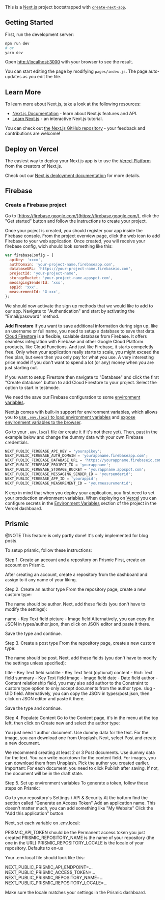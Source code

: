 This is a [Next.js](https://nextjs.org/) project bootstrapped with [`create-next-app`](https://github.com/vercel/next.js/tree/canary/packages/create-next-app).

## Getting Started

First, run the development server:

```bash
npm run dev
# or
yarn dev
```

Open [http://localhost:3000](http://localhost:3000) with your browser to see the result.

You can start editing the page by modifying `pages/index.js`. The page auto-updates as you edit the file.

## Learn More

To learn more about Next.js, take a look at the following resources:

- [Next.js Documentation](https://nextjs.org/docs) - learn about Next.js features and API.
- [Learn Next.js](https://nextjs.org/learn) - an interactive Next.js tutorial.

You can check out [the Next.js GitHub repository](https://github.com/vercel/next.js/) - your feedback and contributions are welcome!

## Deploy on Vercel

The easiest way to deploy your Next.js app is to use the [Vercel Platform](https://vercel.com/import?utm_medium=default-template&filter=next.js&utm_source=create-next-app&utm_campaign=create-next-app-readme) from the creators of Next.js.

Check out our [Next.js deployment documentation](https://nextjs.org/docs/deployment) for more details.

## Firebase

### Create a Firebase project

Go to [https://firebase.google.com/](https://firebase.google.com/), click the "Get started" button and follow the instructions to create your project.

Once your poject is created, you should register your app inside the Firebase console. From the project overview page, click the web icon to add Firebase to your web application. Once created, you will receive your firebase config, wich should look something like this:

```jsx
var firebaseConfig = {
  apiKey: 'xxxx',
  authDomain: 'your-project-name.firebaseapp.com',
  databaseURL: 'https://your-project-name.firebaseio.com',
  projectId: 'your-project-name',
  storageBucket: 'your-project-name.appspot.com',
  messagingSenderId: 'xxx',
  appId: 'xxx',
  measurementId: 'G-xxx',
};
```

We should now activate the sign up methods that we would like to add to our app. Navigate to "Authentication" and start by activating the "Email/password" method.

**Add Firestore**
If you want to save additional information during sign up, like an username or full name, you need to setup a database to save that data. [Cloud Firestore](https://firebase.google.com/docs/firestore) is a flexible, scalable database from Firebase. It offers seamless integration with Firebase and other Google Cloud Platform products, like Cloud Functions. And just like Firebase, it starts compeletly free. Only when your application really starts to scale, you might exceed the free plan, but even then you only pay for what you use. A very interesting price model if you don't want to spend a lot (or any) money when you are just starting out.

If you want to setup Firestore then navigate to "Database" and click the first "Create database" button to add Cloud Firestore to your project. Select the option to start in testmode.

We need the save our Firebase configuration to some [environment variables](https://nextjs.org/docs/basic-features/environment-variables).

Next.js comes with built-in support for environment variables, which allows you to [use `.env.local` to load environment variables](https://nextjs.org/docs/basic-features/environment-variables#loading-environment-variables) and [expose environment variables to the browser](https://nextjs.org/docs/basic-features/environment-variables#exposing-environment-variables-to-the-browser).

Go to your `.env.local` file (or create it if it's not there yet). Then, past in the example below and change the dummy data with your own Firebase credentials.

```jsx
NEXT_PUBLIC_FIREBASE_API_KEY = 'yourapikey';
NEXT_PUBLIC_FIREBASE_AUTH_DOMAIN = 'yourappname.firebaseapp.com';
NEXT_PUBLIC_FIREBASE_DATABASE_URL = 'https://yourappname.firebaseio.com';
NEXT_PUBLIC_FIREBASE_PROJECT_ID = 'yourappname';
NEXT_PUBLIC_FIREBASE_STORAGE_BUCKET = 'yourappname.appspot.com';
NEXT_PUBLIC_FIREBASE_MESSAGING_SENDER_ID = 'yoursenderid';
NEXT_PUBLIC_FIREBASE_APP_ID = 'yourappid';
NEXT_PUBLIC_FIREBASE_MEASUREMENT_ID = 'yourmeasurementid';
```

K
eep in mind that when you deploy your application, you first need to set your production environment variables. When deploying on [Vercel](https://vercel.com) you can configure secrets in the [Environment Variables](https://vercel.com/docs/v2/build-step#environment-variables) section of the project in the Vercel dashboard.

## Prismic

@NOTE This feature is only partly done! It's only implemented for blog posts.

To setup prismic, follow these instructions:

Step 1. Create an account and a repository on Prismic
First, create an account on Prismic.

After creating an account, create a repository from the dashboard and assign to it any name of your liking.

Step 2. Create an author type
From the repository page, create a new custom type:

The name should be author.
Next, add these fields (you don't have to modify the settings):

name - Key Text field
picture - Image field
Alternatively, you can copy the JSON in types/author.json, then click on JSON editor and paste it there.

Save the type and continue.

Step 3. Create a post type
From the repository page, create a new custom type:

The name should be post.
Next, add these fields (you don't have to modify the settings unless specified):

title - Key Text field
subtitle - Key Text field (optional)
content - Rich Text field
summary - Key Text field
image - Image field
date - Date field
author - Content relationship field, you may also add author to the Constraint to custom type option to only accept documents from the author type.
slug - UID field.
Alternatively, you can copy the JSON in types/post.json, then click on JSON editor and paste it there.

Save the type and continue.

Step 4. Populate Content
Go to the Content page, it's in the menu at the top left, then click on Create new and select the author type:

You just need 1 author document.
Use dummy data for the text.
For the image, you can download one from Unsplash.
Next, select Post and create a new document.

We recommend creating at least 2 or 3 Post documents.
Use dummy data for the text.
You can write markdown for the content field.
For images, you can download them from Unsplash.
Pick the author you created earlier.
Important: For each document, you need to click Publish after saving. If not, the document will be in the draft state.

Step 5. Set up environment variables
To generate a token, follow these steps on Prismic:

Go to your repository's Settings / API & Security
At the bottom find the section called "Generate an Access Token"
Add an application name. This doesn't matter much, you can add something like "My Website"
Click the "Add this application" button

Next, set each variable on .env.local:

PRISMIC_API_TOKEN should be the Permanent access token you just created
PRISMIC_REPOSITORY_NAME is the name of your repository (the one in the URL)
PRISMIC_REPOSITORY_LOCALE is the locale of your repository. Defaults to en-us

Your .env.local file should look like this:

NEXT_PUBLIC_PRISMIC_API_ENDPOINT=...
NEXT_PUBLIC_PRISMIC_ACCESS_TOKEN=...
NEXT_PUBLIC_PRISMIC_REPOSITORY_NAME=...
NEXT_PUBLIC_PRISMIC_REPOSITORY_LOCALE=...

Make sure the locale matches your settings in the Prismic dashboard.
